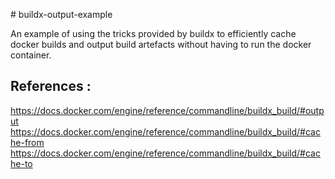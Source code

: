 # buildx-output-example

An example of using the tricks provided by buildx to efficiently cache docker builds and output build artefacts without having to run the docker container. 

## References : 

https://docs.docker.com/engine/reference/commandline/buildx_build/#output
https://docs.docker.com/engine/reference/commandline/buildx_build/#cache-from
https://docs.docker.com/engine/reference/commandline/buildx_build/#cache-to


